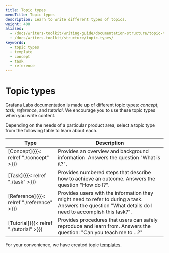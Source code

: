```yaml
---
title: Topic types
menuTitle: Topic types
description: Learn to write different types of topics.
weight: 400
aliases:
  - /docs/writers-toolkit/writing-guide/documentation-structure/topic-types/
  - /docs/writers-toolkit/structure/topic-types/
keywords:
  - topic types
  - template
  - concept
  - task
  - reference
---
```


# Topic types

Grafana Labs documentation is made up of different topic types: _concept_, _task_, _reference_, and _tutorial_. We encourage you to use these topic types when you write content.

Depending on the needs of a particular product area, select a topic type from the following table to learn about each.

| Type                                      | Description                                                                                                                                            |
| ----------------------------------------- | ------------------------------------------------------------------------------------------------------------------------------------------------------ |
| [Concept]({{< relref "./concept" >}})     | Provides an overview and background information. Answers the question "What is it?".                                                                   |
| [Task]({{< relref "./task" >}})           | Provides numbered steps that describe how to achieve an outcome. Answers the question "How do I?".                                                     |
| [Reference]({{< relref "./reference" >}}) | Provides users with the information they might need to refer to during a task. Answers the question "What details do I need to accomplish this task?". |
| [Tutorial]({{< relref "./tutorial" >}})   | Provides procedures that users can safely reproduce and learn from. Answers the question: "Can you teach me to …?"                                     |

For your convenience, we have created topic [templates](https://github.com/grafana/writers-toolkit/tree/main/docs/static/templates).
